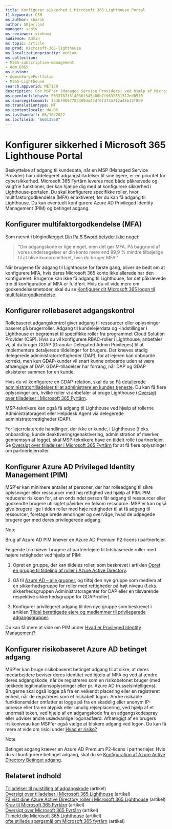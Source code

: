 ```yaml
---
title: Konfigurer sikkerhed i Microsoft 365 Lighthouse Portal
f1.keywords: CSH
ms.author: sharik
author: SKjerland
manager: scotv
ms-reviewer: vivkuma
audience: Admin
ms.topic: article
ms.prod: microsoft-365-lighthouse
ms.localizationpriority: medium
ms.collection:
- M365-subscription-management
- Adm_O365
ms.custom:
- AdminSurgePortfolio
- M365-Lighthouse
search.appverid: MET150
description: For MSP'er (Managed Service Providers) ved hjælp af Microsoft 365 Lighthouse kan du få mere at vide om, hvordan du konfigurerer portalsikkerhed.
ms.openlocfilehash: 5033787f314036f345a00b7f9632851317ed05f0
ms.sourcegitcommit: 133bf9097785309da45df6f374a712a48b33f8e9
ms.translationtype: MT
ms.contentlocale: da-DK
ms.lasthandoff: 06/10/2022
ms.locfileid: "66013568"
---
```

# <a name="configure-microsoft-365-lighthouse-portal-security"></a>Konfigurer sikkerhed i Microsoft 365 Lighthouse Portal

Beskyttelse af adgang til kundedata, når en MSP (Managed Service Provider) har uddelegeret adgangstilladelser til sine lejere, er en prioritet for cybersikkerhed. Microsoft 365 Fyrtårn leveres med både påkrævede og valgfrie funktioner, der kan hjælpe dig med at konfigurere sikkerhed i Lighthouse-portalen. Du skal konfigurere specifikke roller, hvor multifaktorgodkendelse (MFA) er aktiveret, før du kan få adgang til Lighthouse. Du kan eventuelt konfigurere Azure AD Privileged Identity Management (PIM) og betinget adgang.

## <a name="set-up-multifactor-authentication-mfa"></a>Konfigurer multifaktorgodkendelse (MFA)

Som nævnt i blogindlægget [Din Pa $ $word betyder ikke noget](https://techcommunity.microsoft.com/t5/azure-active-directory-identity/your-pa-word-doesn-t-matter/ba-p/731984):

> "Din adgangskode er lige meget, men det gør MFA. På baggrund af vores undersøgelser er din konto mere end 99,9 % mindre tilbøjelige til at blive kompromitteret, hvis du bruger MFA."

Når brugerne får adgang til Lighthouse for første gang, bliver de bedt om at konfigurere MFA, hvis deres Microsoft 365 konto ikke allerede har den konfigureret. Brugerne kan ikke få adgang til Lighthouse, før det påkrævede trin til konfiguration af MFA er fuldført. Hvis du vil vide mere om godkendelsesmetoder, skal du se [Konfigurer dit Microsoft 365 logon til multifaktorgodkendelse](https://support.microsoft.com/office/ace1d096-61e5-449b-a875-58eb3d74de14).

## <a name="set-up-role-based-access-control"></a>Konfigurer rollebaseret adgangskontrol

Rollebaseret adgangskontrol giver adgang til ressourcer eller oplysninger baseret på brugerroller. Adgang til kundelejerdata og -indstillinger i Lighthouse er begrænset til specifikke roller fra programmet Cloud Solution Provider (CSP). Hvis du vil konfigurere RBAC-roller i Lighthouse, anbefaler vi, at du bruger GDAP (Granular Delegated Admin Privileges) til at implementere detaljerede tildelinger for brugere. Der kræves stadig delegerede administratorrettigheder (DAP), for at lejeren kan onboarde korrekt, men kun GDAP-kunder vil snart kunne onboarde uden at være afhængige af DAP. GDAP-tilladelser har forrang, når DAP og GDAP eksisterer sammen for en kunde.

Hvis du vil konfigurere en GDAP-relation, skal du se [Få detaljerede administratortilladelser til at administrere en kundes tjeneste](/partner-center/gdap-obtain-admin-permissions-to-manage-customer). Du kan få flere oplysninger om, hvilke roller vi anbefaler at bruge Lighthouse i [Oversigt over tilladelser i Microsoft 365 Fyrtårn](m365-lighthouse-overview-of-permissions.md).

MSP-teknikere kan også få adgang til Lighthouse ved hjælp af rollerne Administratoragent eller Helpdesk Agent via delegerede administratorrettigheder (DAP).

For lejerrelaterede handlinger, der ikke er kunde, i Lighthouse (f.eks. onboarding, kunde deaktivering/genaktivering, administration af mærker, gennemsyn af logge), skal MSP-teknikere have en tildelt rolle i partnerlejer. Se [Oversigt over tilladelser i Microsoft 365 Fyrtårn](m365-lighthouse-overview-of-permissions.md) for at få flere oplysninger om partnerlejerroller.

## <a name="set-up-azure-ad-privileged-identity-management-pim"></a>Konfigurer Azure AD Privileged Identity Management (PIM)

MSP'er kan minimere antallet af personer, der har rolleadgang til sikre oplysninger eller ressourcer med høj rettighed ved hjælp af PIM. PIM reducerer risikoen for, at en ondsindet person får adgang til ressourcer eller godkendte brugere utilsigtet påvirker en følsom ressource. MSP'er kan også give brugere lige i tiden roller med høje rettigheder til at få adgang til ressourcer, foretage brede ændringer og overvåge, hvad de udpegede brugere gør med deres privilegerede adgang.

> [!NOTE]
> Brug af Azure AD PIM kræver en Azure AD Premium P2-licens i partnerlejer.

Følgende trin hæver brugere af partnerlejere til tidsbaserede roller med højere rettigheder ved hjælp af PIM:

1. Opret en gruppe, der kan tildeles roller, som beskrevet i artiklen [Opret en gruppe til tildeling af roller i Azure Active Directory](/azure/active-directory/roles/groups-create-eligible).

2. Gå til [Azure AD – alle grupper](https://portal.azure.com/#blade/Microsoft_AAD_IAM/GroupsManagementMenuBlade/AllGroups), og tilføj den nye gruppe som medlem af en sikkerhedsgruppe for roller med rettigheder på højt niveau (f.eks. sikkerhedsgruppen Administratoragenter for DAP eller en tilsvarende respektive sikkerhedsgruppe for GDAP-roller).

3. Konfigurer privilegeret adgang til den nye gruppe som beskrevet i artiklen [Tildel berettigede ejere og medlemmer til privilegerede adgangsgrupper](/azure/active-directory/privileged-identity-management/groups-assign-member-owner).

Du kan få mere at vide om PIM under [Hvad er Privileged Identity Management?](/azure/active-directory/privileged-identity-management/pim-configure)

## <a name="set-up-risk-based-azure-ad-conditional-access"></a>Konfigurer risikobaseret Azure AD betinget adgang

MSP'er kan bruge risikobaseret betinget adgang til at sikre, at deres medarbejdere beviser deres identitet ved hjælp af MFA og ved at ændre deres adgangskode, når de registreres som en risikobetonet bruger (med lækkede legitimationsoplysninger eller pr. Azure AD trusselsintelligens). Brugerne skal også logge på fra en velkendt placering eller en registreret enhed, når de registreres som et risikabelt logon. Andre risikable funktionsmåder omfatter at logge på fra en skadelig eller anonym IP-adresse eller fra en atypisk eller umulig rejseplacering, ved hjælp af et unormalt token, ved hjælp af en adgangskode fra en adgangskodespray eller udviser andre usædvanlige logonadfærd. Afhængigt af en brugers risikoniveau kan MSP'er også vælge at blokere adgang ved logon. Du kan få mere at vide om risici under [Hvad er risiko?](/azure/active-directory/identity-protection/concept-identity-protection-risks)

> [!NOTE]
> Betinget adgang kræver en Azure AD Premium P2-licens i partnerlejer. Hvis du vil konfigurere betinget adgang, skal du se [Konfiguration af Azure Active Directory Betinget adgang](/appcenter/general/configuring-aad-conditional-access).

## <a name="related-content"></a>Relateret indhold

[Tilladelser til nulstilling af adgangskode](/azure/active-directory/roles/permissions-reference#password-reset-permissions) (artikel)\
[Oversigt over tilladelser i Microsoft 365 Lighthouse](m365-lighthouse-overview-of-permissions.md) (artikel)\
[Få vist dine Azure Active Directory roller i Microsoft 365 Lighthouse](m365-lighthouse-view-your-roles.md) (artikel)\
[Krav til Microsoft 365 Fyrtårn](m365-lighthouse-requirements.md) (artikel)\
[Oversigt over Microsoft 365 Fyrtårn](m365-lighthouse-overview.md) (artikel)\
[Tilmeld dig Microsoft 365 Lighthouse](m365-lighthouse-sign-up.md) (artikel)\
[ofte stillede spørgsmål om Microsoft 365 fyrtårn](m365-lighthouse-faq.yml) (artikel)